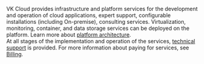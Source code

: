 VK Cloud provides infrastructure and platform services for the development and operation of cloud applications, expert support, configurable installations (including On-premise), consulting services. Virtualization, monitoring, container, and data storage services can be deployed on the platform. Learn more about [platform architecture](/en/additionals/start/architecture/).<br>At all stages of the implementation and operation of the services, [technical support](/en/additionals/start/support/) is provided. For more information about paying for services, see [Billing](/en/intro/billing).